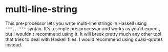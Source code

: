 # multi-line-string

This pre-processor lets you write multi-line strings in Haskell using `"""..."""` syntax.
It's a simple pre-processor and works as you'd expect, but I wouldn't recommend using it.
It will break pretty much any other tool that tries to deal with Haskell files.
I would recommend using quasi-quotes instead.

